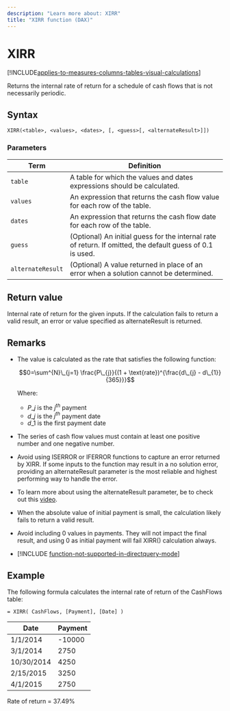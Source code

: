 ```yaml
---
description: "Learn more about: XIRR"
title: "XIRR function (DAX)"
---
```

# XIRR

[!INCLUDE[applies-to-measures-columns-tables-visual-calculations](includes/applies-to-measures-columns-tables-visual-calculations.md)]
  
Returns the internal rate of return for a schedule of cash flows that is not necessarily periodic.  
  
## Syntax  
  
```dax
XIRR(<table>, <values>, <dates>, [, <guess>[, <alternateResult>]])  
```
  
### Parameters  
  
|Term|Definition|  
|--------|--------------|  
|`table`|A table for which the values and dates expressions should be calculated.|  
|`values`|An expression that returns the cash flow value for each row of the table.|  
|`dates`|An expression that returns the cash flow date for each row of the table.|  
|`guess`|(Optional) An initial guess for the internal rate of return. If omitted, the default guess of 0.1 is used.|  
|`alternateResult` | (Optional) A value returned in place of an error when a solution cannot be determined.|
  
## Return value

Internal rate of return for the given inputs. If the calculation fails to return a valid result, an error or value specified as alternateResult is returned.
  
## Remarks

- The value is calculated as the rate that satisfies the following function:  

    $$0=\sum^{N}\_{j=1} \frac{P\_{j}}{(1 + \text{rate})^{\frac{d\_{j} - d\_{1}}{365}}}$$

    Where:

  - $P\_{j}$ is the $j^{th}$ payment
  - $d\_{j}$ is the $j^{th}$ payment date
  - $d\_{1}$ is the first payment date

- The series of cash flow values must contain at least one positive number and one negative number.  

- Avoid using ISERROR or IFERROR functions to capture an error returned by XIRR. If some inputs to the function may result in a no solution error, providing an alternateResult parameter is the most reliable and highest performing way to handle the error.

- To learn more about using the alternateResult parameter, be to check out this [video](https://www.microsoft.com/videoplayer/embed/RWLzrC).
  
- When the absolute value of initial payment is small, the calculation likely fails to return a valid result.

- Avoid including 0 values in payments. They will not impact the final result, and using 0 as initial payment will fail XIRR() calculation always.

- [!INCLUDE [function-not-supported-in-directquery-mode](includes/function-not-supported-in-directquery-mode.md)]

## Example

The following formula calculates the internal rate of return of the CashFlows table:  
  
```dax
= XIRR( CashFlows, [Payment], [Date] )  
```
  
|Date|Payment|  
|--------|-----------|  
|1/1/2014|-10000|  
|3/1/2014|2750|  
|10/30/2014|4250|  
|2/15/2015|3250|  
|4/1/2015|2750|  
  
Rate of return = 37.49%  
